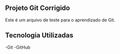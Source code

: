 ## Projeto Git Corrigido

Este é um arquivo de teste para o aprendizado de Git.

## Tecnologia Utilizadas

-Git
-GitHub